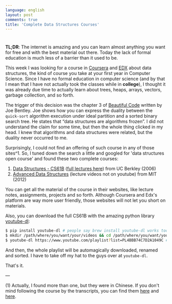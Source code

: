 ```yaml
---
language: english
layout: post
comments: true
title: 'Complete Data Structures Courses'
---
```


# <p hidden>Complete Data Structures Courses<p hidden>

**TL;DR**: The internet is amazing and you can learn almost anything you want
for free and with the best material out there. Today the lack of formal
education is much less of a barrier than it used to be.

<span class="underline"><p hidden>excerpt-separator<p hidden></span>

This week I was looking for a course in [Coursera](http://coursera.org/) and [EDX](https://www.edx.org/) about data
structures, the kind of course you take at your first year in Computer
Science. Since I have no formal education in computer science (and by that I
mean that I have not actually took the classes while in **college**), I thought
it was already due time to actually learn about trees, heaps, arrays, vectors,
garbage collection, and so forth.

The trigger of this decision was the chapter 3 of [Beautiful Code](http://shop.oreilly.com/product/9780596510046.do) written by
Joe Bentley. Joe shows how you can express the duality between the
`quick-sort` algorithm execution under ideal partition and a sorted binary
search tree. He states that “data structures are algorithms frozen”. I did not
understand the claim for some time, but then the whole thing clicked in my
head. I knew that algorithms and data structures were related, but the duality
never occurred to me.

Surprisingly, I could not find an offering of such course in any of those
sites^1. So, I tuned down the search a little and googled for 'data
structures open course' and found these two complete courses:

1.  [Data Structures - CS61B](http://www.cs.berkeley.edu/~jrs/61b/) ([full lectures here](https://www.youtube.com/playlist?list%3DPL4BBB74C7D2A1049C)) from UC Berkley (2006)
2.  [Advanced Data Structures](http://ocw.mit.edu/courses/electrical-engineering-and-computer-science/6-851-advanced-data-structures-spring-2012/lecture-videos/) (lecture videos not on youtube) from MIT (2012)

You can get all the material of the course in their websites, like lecture
notes, assignments, projects and so forth. Although Coursera and Edx's
platform are way more user friendly, those websites will not let you short on
materials.

Also, you can download the full CS61B with the amazing python library
[youtube-dl](http://rg3.github.io/youtube-dl/download.html):

```bash
$ pip install youtube-dl # people say brew install youtube-dl works too
$ mkdir /path/where/you/want/your/videos && cd /path/where/you/want/your/videos
$ youtube-dl https://www.youtube.com/playlist?list=PL4BBB74C7D2A1049C # <= full CS61B playlist
```

And then, the whole playlist will be automagically downloaded, renamed and
sorted. I have to take off my hat to the guys over at `youtube-dl`.

That's it.

&#x2014;

(1) Actually, I found more than one, but they were in Chinese. If you don't
mind following the course by the transcripts, you can find them [here](https://www.edx.org/course/data-structures-shu-ju-jie-gou-tsinghuax-30240184x#.VLF4nV1AyCg) and [here](https://www.edx.org/course/shu-ju-jie-gou-yu-suan-fa-di-yi-bu-fen-pekingx-04830050x#.VLF4nV1AyCg).
